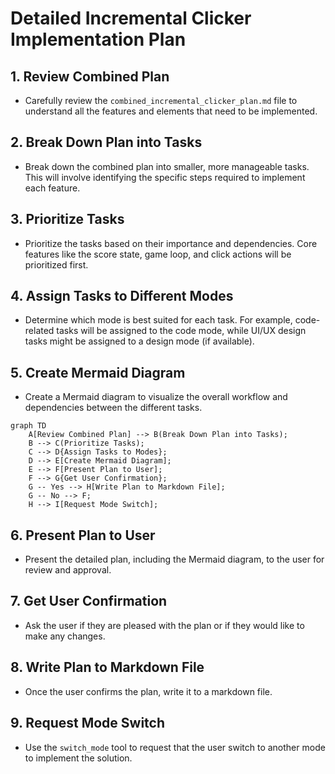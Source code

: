 # Detailed Incremental Clicker Implementation Plan

## 1. Review Combined Plan

* Carefully review the `combined_incremental_clicker_plan.md` file to understand all the features and elements that need to be implemented.

## 2. Break Down Plan into Tasks

* Break down the combined plan into smaller, more manageable tasks. This will involve identifying the specific steps required to implement each feature.

## 3. Prioritize Tasks

* Prioritize the tasks based on their importance and dependencies. Core features like the score state, game loop, and click actions will be prioritized first.

## 4. Assign Tasks to Different Modes

* Determine which mode is best suited for each task. For example, code-related tasks will be assigned to the code mode, while UI/UX design tasks might be assigned to a design mode (if available).

## 5. Create Mermaid Diagram

* Create a Mermaid diagram to visualize the overall workflow and dependencies between the different tasks.

```mermaid
graph TD
    A[Review Combined Plan] --> B(Break Down Plan into Tasks);
    B --> C(Prioritize Tasks);
    C --> D{Assign Tasks to Modes};
    D --> E[Create Mermaid Diagram];
    E --> F[Present Plan to User];
    F --> G{Get User Confirmation};
    G -- Yes --> H[Write Plan to Markdown File];
    G -- No --> F;
    H --> I[Request Mode Switch];
```

## 6. Present Plan to User

* Present the detailed plan, including the Mermaid diagram, to the user for review and approval.

## 7. Get User Confirmation

* Ask the user if they are pleased with the plan or if they would like to make any changes.

## 8. Write Plan to Markdown File

* Once the user confirms the plan, write it to a markdown file.

## 9. Request Mode Switch

* Use the `switch_mode` tool to request that the user switch to another mode to implement the solution.
